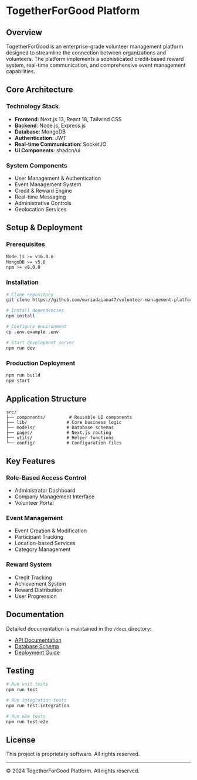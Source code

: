 # TogetherForGood Platform

## Overview
TogetherForGood is an enterprise-grade volunteer management platform designed to streamline the connection between organizations and volunteers. The platform implements a sophisticated credit-based reward system, real-time communication, and comprehensive event management capabilities.

## Core Architecture

### Technology Stack
- **Frontend**: Next.js 13, React 18, Tailwind CSS
- **Backend**: Node.js, Express.js
- **Database**: MongoDB
- **Authentication**: JWT
- **Real-time Communication**: Socket.IO
- **UI Components**: shadcn/ui

### System Components
- User Management & Authentication
- Event Management System
- Credit & Reward Engine
- Real-time Messaging
- Administrative Controls
- Geolocation Services

## Setup & Deployment

### Prerequisites
```bash
Node.js >= v16.0.0
MongoDB >= v5.0
npm >= v8.0.0
```

### Installation
```bash
# Clone repository
git clone https://github.com/mariadaiana47/volunteer-management-platform.git

# Install dependencies
npm install

# Configure environment
cp .env.example .env

# Start development server
npm run dev
```

### Production Deployment
```bash
npm run build
npm start
```

## Application Structure
```
src/
├── components/         # Reusable UI components
├── lib/               # Core business logic
├── models/            # Database schemas
├── pages/             # Next.js routing
├── utils/             # Helper functions
└── config/            # Configuration files
```

## Key Features

### Role-Based Access Control
- Administrator Dashboard
- Company Management Interface
- Volunteer Portal

### Event Management
- Event Creation & Modification
- Participant Tracking
- Location-based Services
- Category Management

### Reward System
- Credit Tracking
- Achievement System
- Reward Distribution
- User Progression

## Documentation
Detailed documentation is maintained in the `/docs` directory:
- [API Documentation](docs/API.md)
- [Database Schema](docs/Schema.md)
- [Deployment Guide](docs/Deployment.md)

## Testing
```bash
# Run unit tests
npm run test

# Run integration tests
npm run test:integration

# Run e2e tests
npm run test:e2e
```

## License
This project is proprietary software. All rights reserved.

---
© 2024 TogetherForGood Platform. All rights reserved.
